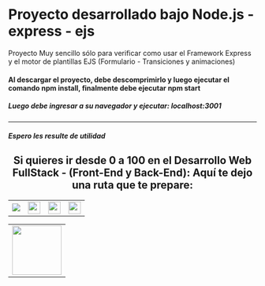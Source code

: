 <h1>Proyecto desarrollado bajo Node.js - express - ejs</h1>
<p>Proyecto Muy sencillo sólo para verificar como usar el Framework Express y el motor de plantillas EJS 
(Formulario - Transiciones y animaciones)</p>
<h4>Al descargar el proyecto, debe descomprimirlo y luego ejecutar el comando npm install, finalmente debe ejecutar npm start</h4>
<h5>Luego debe ingresar a su navegador y ejecutar: localhost:3001 </h5>
<hr>
<h5>Espero les resulte de utilidad</h5>

<h2 style="text-align:center">Si quieres ir desde 0 a 100 en el <strong>Desarrollo Web FullStack</strong> - (Front-End y Back-End): Aquí te dejo una ruta que te prepare:</h2>
<table>
  <tr>
    <td>
      <a href="https://cedavilu.com/curso-desarrollo-web-detalle.html" target="_blank"> <img src="https://cedavilu.com/assets/img/cursos/cursos-1.png" > </a>      
    </td>
    <td>
       <a href="https://cedavilu.com/curso-javascript-detalle.html" target="_blank"><img style="width:25" src="https://cedavilu.com/assets/img/cursos/cursos-2.png" ></a>      
    </td>
    <td>
      <a href= "https://cedavilu.com/curso-javascript-avanzado-detalle.html" target="_blank"><img style="width:25" src="https://cedavilu.com/assets/img/cursos/cursos-3.png" ></a>
    </td>
    <td>
    <a href="https://cedavilu.com/curso-nodejs-detalle.html" target="_blank"> <img style="width:25" src="https://cedavilu.com/assets/img/cursos/cursos-4.png" ></a>
    </td>
  </tr>
</table>

<table>
  <tr>  
    <td>
       <a href= "https://cedavilu.com/" target="_blank"> <img style="width: 100" src="https://adanielf.files.wordpress.com/2020/04/frase-daniel-fuentes.jpg"></a>
    </td> 
  </tr>
</table>




